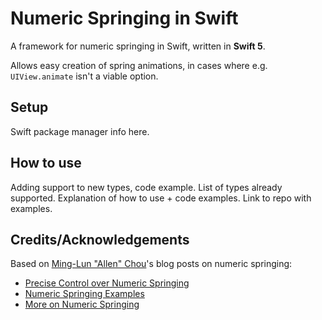 # Numeric Springing in Swift
A framework for numeric springing in Swift, written in **Swift 5**.

Allows easy creation of spring animations, in cases where e.g. `UIView.animate` isn't a viable option.

## Setup
Swift package manager info here.

## How to use
Adding support to new types, code example. List of types already supported.
Explanation of how to use + code examples.
Link to repo with examples.

## Credits/Acknowledgements
Based on [Ming-Lun "Allen" Chou](https://github.com/TheAllenChou)'s blog posts on numeric springing:
* [Precise Control over Numeric Springing](http://allenchou.net/2015/04/game-math-precise-control-over-numeric-springing/)
* [Numeric Springing Examples](http://allenchou.net/2015/04/game-math-numeric-springing-examples/)
* [More on Numeric Springing](http://allenchou.net/2015/04/game-math-more-on-numeric-springing/)
